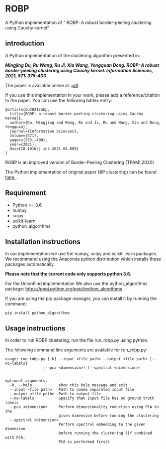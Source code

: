 # ROBP #

A Python implementation of " ROBP: A robust border-peeling clustering using Cauchy kernel"

## introduction ##

A Python implementation of the clustering algorithm presented in:

   <b><i> Mingjing Du, Ru Wang, Ru Ji, Xia Wang, Yongquan Dong. ROBP: A robust border-peeling clustering using Cauchy kernel. Information Sciences, 2021, 571: 375-400.</i></b>

The paper is available online at: <a href="https://dumingjing.github.io/publication/2021-ins-robp-dumj/2021-ins-robp-dumj.pdf" target="_blank">pdf</a>. 


If you use this implementation in your work, please add a reference/citation to the paper. You can use the following bibtex entry:

```
@article{du2021robp,
  title={ROBP: a robust border-peeling clustering using Cauchy kernel},
  author={Du, Mingjing and Wang, Ru and Ji, Ru and Wang, Xia and Dong, Yongquan},
  journal={Information Sciences},
  volume={571},
  pages={375--400},
  year={2021},
  doi={10.1016/j.ins.2021.04.089}
}
```

ROBP is an improved version of Border-Peeling Clustering (TPAMI,2020)

The  Python implementation of original paper (BP clustering) can be found  <a href="https://github.com/nadavbar/BorderPeelingClustering" target="_blank"> here </a>.


## Requirement ##

* Python >= 3.6
* numpy
* scipy
* scikit-learn
* python_algorithms


## Installation instructions ##

In our implementation we use the numpy, scipy and scikit-learn packages.
We recommend using the Anaconda python distribution which installs these packages automatically.

**Please note that the current code only supports python 3.6.**

For the UnionFind implementation We also use the python_algorithms package: https://pypi.python.org/pypi/python_algorithms

If you are using the pip package manager, you can install it by running the command:

```
pip install python_algorithms
```

## Usage instructions ##

In order to run  ROBP clustering, run the file run_robp.py using python.

The following command line arguments are available for run_robp.py:

```
usage: run_robp.py [-h] --input <file path> --output <file path> [--no-labels]
                 [--pca <dimension>] [--spectral <dimension>]


optional arguments:
  -h, --help            show this help message and exit
  --input <file path>   Path to comma separated input file
  --output <file path>  Path to output file
  --no-labels           Specify that input file has no ground truth labels
  --pca <dimension>     Perform dimensionality reduction using PCA to the
                        given dimension before running the clustering
  --spectral <dimension>
                        Perform spectral embedding to the given dimension
                        before running the clustering (If combined with PCA,
                        PCA is performed first)

```

